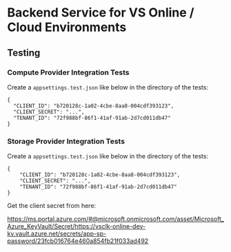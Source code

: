# Backend Service for VS Online / Cloud Environments

## Testing

### Compute Provider Integration Tests
Create a `appsettings.test.json` like below in the directory of the tests:
```
{
  "CLIENT_ID": "b720128c-1a02-4cbe-8aa8-004cdf393123",
  "CLIENT_SECRET": "...",
  "TENANT_ID": "72f988bf-86f1-41af-91ab-2d7cd011db47"
}
```

### Storage Provider Integration Tests

Create a `appsettings.test.json` like below in the directory of the tests:
```
{
    "CLIENT_ID": "b720128c-1a02-4cbe-8aa8-004cdf393123",
    "CLIENT_SECRET": "...",
    "TENANT_ID": "72f988bf-86f1-41af-91ab-2d7cd011db47"
}
```

Get the client secret from here:

https://ms.portal.azure.com/#@microsoft.onmicrosoft.com/asset/Microsoft_Azure_KeyVault/Secret/https://vsclk-online-dev-kv.vault.azure.net/secrets/app-sp-password/23fcb016764e460a854fb21f033ad492
